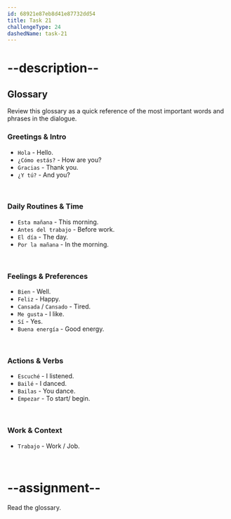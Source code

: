 ```yaml
---
id: 68921e87eb8d41e87732dd54
title: Task 21
challengeType: 24
dashedName: task-21
---
```


<!-- GLOSSARY -->

# --description--

## Glossary

Review this glossary as a quick reference of the most important words and phrases in the dialogue.

### Greetings & Intro

- `Hola` - Hello.
- `¿Cómo estás?` - How are you?
- `Gracias` - Thank you.
- `¿Y tú?` - And you?

<br>

### Daily Routines & Time

- `Esta mañana` - This morning.
- `Antes del trabajo` - Before work.
- `El día` - The day.
- `Por la mañana` - In the morning.

<br>

### Feelings & Preferences

- `Bien` - Well.
- `Feliz` - Happy.
- `Cansada` / `Cansado` - Tired.
- `Me gusta` - I like.
- `Sí` - Yes.
- `Buena energía` - Good energy.

<br>

### Actions & Verbs

- `Escuché` - I listened.
- `Bailé` - I danced.
- `Bailas` - You dance.
- `Empezar` - To start/ begin.

<br>

### Work & Context

- `Trabajo` - Work / Job.

<br>

# --assignment--

Read the glossary.

